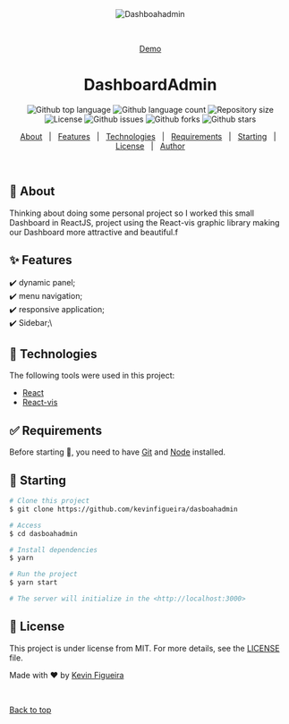 <div align="center" id="top"> 
  <img src="./.github/app.gif" alt="Dashboahadmin" />

  &#xa0;

  <a href="https://dashboardadmin-1.netlify.app/">Demo</a>
</div>

<h1 align="center">DashboardAdmin</h1>

<p align="center">
  <img alt="Github top language" src="https://img.shields.io/github/languages/top/kevinfigueira/dasboahadmin?color=56BEB8">

  <img alt="Github language count" src="https://img.shields.io/github/languages/count/kevinfigueira/dasboahadmin?color=56BEB8">

  <img alt="Repository size" src="https://img.shields.io/github/repo-size/kevinfigueira/dasboahadmin?color=56BEB8">

  <img alt="License" src="https://img.shields.io/github/license/kevinfigueira/dasboahadmin?color=56BEB8">

  <img alt="Github issues" src="https://img.shields.io/github/issues/kevinfigueira/dasboahadmin?color=56BEB8" />

  <img alt="Github forks" src="https://img.shields.io/github/forks/kevinfigueira/dasboahadmin?color=56BEB8" />

  <img alt="Github stars" src="https://img.shields.io/github/stars/kevinfigueira/dasboahadmin?color=56BEB8" />
</p>

<!-- Status -->

<!-- <h4 align="center"> 
	🚧  Dasboahadmin 🚀 Under construction...  🚧
</h4> 

<hr> -->

<p align="center">
  <a href="#dart-about">About</a> &#xa0; | &#xa0; 
  <a href="#sparkles-features">Features</a> &#xa0; | &#xa0;
  <a href="#rocket-technologies">Technologies</a> &#xa0; | &#xa0;
  <a href="#white_check_mark-requirements">Requirements</a> &#xa0; | &#xa0;
  <a href="#checkered_flag-starting">Starting</a> &#xa0; | &#xa0;
  <a href="#memo-license">License</a> &#xa0; | &#xa0;
  <a href="https://github.com/kevinfigueira" target="_blank">Author</a>
</p>

<br>

## :dart: About ##

Thinking about doing some personal project so I worked this small Dashboard in ReactJS, project using the React-vis graphic library making our Dashboard more attractive and beautiful.f

## :sparkles: Features ##

:heavy_check_mark: dynamic panel;\
:heavy_check_mark: menu navigation;\
:heavy_check_mark: responsive application;\
:heavy_check_mark: Sidebar;\

## :rocket: Technologies ##

The following tools were used in this project:

- [React](https://pt-br.reactjs.org/)
- [React-vis](https://uber.github.io/react-vis/)

## :white_check_mark: Requirements ##

Before starting :checkered_flag:, you need to have [Git](https://git-scm.com) and [Node](https://nodejs.org/en/) installed.

## :checkered_flag: Starting ##

```bash
# Clone this project
$ git clone https://github.com/kevinfigueira/dasboahadmin

# Access
$ cd dasboahadmin

# Install dependencies
$ yarn

# Run the project
$ yarn start

# The server will initialize in the <http://localhost:3000>
```

## :memo: License ##

This project is under license from MIT. For more details, see the [LICENSE](LICENSE.md) file.


Made with :heart: by <a href="https://github.com/kevinfigueira" target="_blank">Kevin Figueira</a>

&#xa0;

<a href="#top">Back to top</a>
